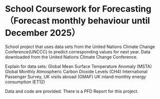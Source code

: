 # School Coursework for Forecasting（Forecast monthly behaviour until December 2025）
School project that uses data sets from the United Nations Climate Change Conference(UNCCC) to predict corresponding values for next year.
Data downloaded from the United Nations Climate Change Conference.

Explain for data sets:
Global Mean Surface Temperature Anomaly (MSTA)
Global Monthly Atmospheric Carbon Dioxide Levels (CH4)
International Passenger Survey, UK visits abroad (GMAF)
UK inland monthly energy consumption (ET12)

Data and code are provided. There is a PFD Report for this project.
